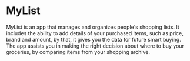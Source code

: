 # MyList
MyList is an app that manages and organizes people's shopping lists.
It includes the ability to add details of your purchased items, such as price, brand and amount, by that, it gives you the data for future smart buying.
The app assists you in making the right decision about where to buy your groceries, by comparing items from your shopping archive.
